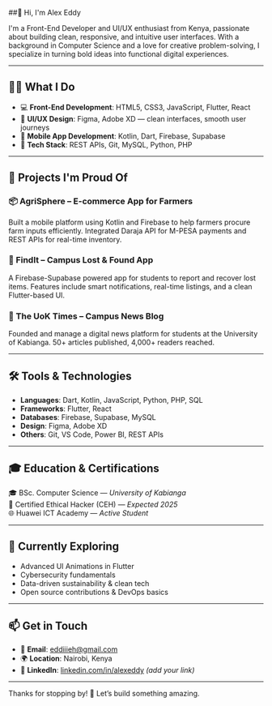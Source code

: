 ##👋 Hi, I'm Alex Eddy

I'm a Front-End Developer and UI/UX enthusiast from Kenya, passionate about building clean, responsive, and intuitive user interfaces. With a background in Computer Science and a love for creative problem-solving, I specialize in turning bold ideas into functional digital experiences.

---

## 👨‍💻 What I Do

- 💻 **Front-End Development**: HTML5, CSS3, JavaScript, Flutter, React
- 🎨 **UI/UX Design**: Figma, Adobe XD — clean interfaces, smooth user journeys
- 📱 **Mobile App Development**: Kotlin, Dart, Firebase, Supabase
- 🔧 **Tech Stack**: REST APIs, Git, MySQL, Python, PHP

---

## 🚀 Projects I'm Proud Of

### 📦 AgriSphere – E-commerce App for Farmers  
Built a mobile platform using Kotlin and Firebase to help farmers procure farm inputs efficiently. Integrated Daraja API for M-PESA payments and REST APIs for real-time inventory.

### 🎒 FindIt – Campus Lost & Found App  
A Firebase-Supabase powered app for students to report and recover lost items. Features include smart notifications, real-time listings, and a clean Flutter-based UI.

### 📰 The UoK Times – Campus News Blog  
Founded and manage a digital news platform for students at the University of Kabianga. 50+ articles published, 4,000+ readers reached.

---

## 🛠 Tools & Technologies

- **Languages**: Dart, Kotlin, JavaScript, Python, PHP, SQL  
- **Frameworks**: Flutter, React  
- **Databases**: Firebase, Supabase, MySQL  
- **Design**: Figma, Adobe XD  
- **Others**: Git, VS Code, Power BI, REST APIs

---

## 🎓 Education & Certifications

🎓 BSc. Computer Science — *University of Kabianga*  
📜 Certified Ethical Hacker (CEH) — *Expected 2025*  
🌐 Huawei ICT Academy — *Active Student*  

---

## 🌱 Currently Exploring

- Advanced UI Animations in Flutter  
- Cybersecurity fundamentals  
- Data-driven sustainability & clean tech  
- Open source contributions & DevOps basics  

---

## 📫 Get in Touch

- 📧 **Email**: eddiiieh@gmail.com  
- 🌍 **Location**: Nairobi, Kenya  
- 🔗 **LinkedIn**: [linkedin.com/in/alexeddy](https://www.linkedin.com/in/eddiiieh/) *(add your link)*

---

Thanks for stopping by! 🚀 Let’s build something amazing.
